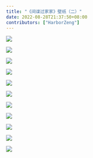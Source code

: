 ```yaml
---
title: "《间谍过家家》壁纸（二）"
date: 2022-08-28T21:37:50+08:00
contributors: ["HarborZeng"]
---
```


![](https://tellyouwhat-static-1251995834.cos.ap-chongqing.myqcloud.com/images/image-20220825214828412.png)

![](https://tellyouwhat-static-1251995834.cos.ap-chongqing.myqcloud.com/images/image-20220827220016882.png)

![](https://tellyouwhat-static-1251995834.cos.ap-chongqing.myqcloud.com/images/image-20220827223558802.png)

![](https://tellyouwhat-static-1251995834.cos.ap-chongqing.myqcloud.com/images/image-20220828130139955.png)

![](https://tellyouwhat-static-1251995834.cos.ap-chongqing.myqcloud.com/images/image-20220828174540613.png)

![](https://tellyouwhat-static-1251995834.cos.ap-chongqing.myqcloud.com/images/image-20220828180937790.png)

![](https://tellyouwhat-static-1251995834.cos.ap-chongqing.myqcloud.com/images/image-20220828180954915.png)

![](https://tellyouwhat-static-1251995834.cos.ap-chongqing.myqcloud.com/images/image-20220828181010972.png)

![](https://tellyouwhat-static-1251995834.cos.ap-chongqing.myqcloud.com/images/image-20220828205909598.png)

![](https://tellyouwhat-static-1251995834.cos.ap-chongqing.myqcloud.com/images/image-20220828222648595.png)

![](https://tellyouwhat-static-1251995834.cos.ap-chongqing.myqcloud.com/images/image-20220828222833363.png)
